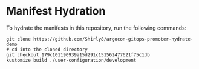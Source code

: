 # Manifest Hydration

To hydrate the manifests in this repository, run the following commands:

```shell
git clone https://github.com/Shirly8/argocon-gitops-promoter-hydrate-demo
# cd into the cloned directory
git checkout 179c101190939a15d291c151562477621f75c1db
kustomize build ./user-configuration/development
```
